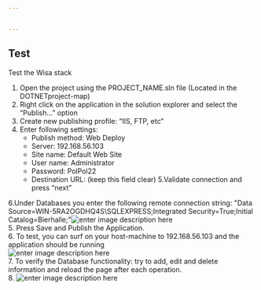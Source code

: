 ```yaml
---


---
```


<h2 id="test">Test</h2>
<p>Test the Wisa stack</p>
<ol>
<li>Open the project using the PROJECT_NAME.sln file (Located in the DOTNETproject-map)</li>
<li>Right click on the application in the solution explorer and select the “Publish…” option</li>
<li>Create new publishing profile: “IIS, FTP, etc”</li>
<li>Enter following settings:
<ul>
<li>Publish method: Web Deploy</li>
<li>Server: 192.168.56.103</li>
<li>Site name: Default Web Site</li>
<li>User name: Administrator</li>
<li>Password: PolPol22</li>
<li>Destination URL: (keep this field clear) 5.Validate connection and press “next”</li>
</ul>
</li>
</ol>
<p>6.Under Databases you enter the following remote connection string: "Data Source=WIN-5RA2OGDHQ4S\SQLEXPRESS;Integrated Security=True;Initial Catalog=Bierhalle;"<img src="https://i.imgur.com/rEapDcU.png" alt="enter image description here"><br>
5.  Press Save and Publish the Application.<br>
6.  To test, you can surf on your host-machine to 192.168.56.103 and the application should be running<br>
<img src="https://i.imgur.com/MUkCOry.png" alt="enter image description here"><br>
7.  To verify the Database functionality: try to add, edit and delete information and reload the page after each operation.<br>
8. <img src="https://i.imgur.com/9zC6zwg.png" alt="enter image description here"></p>


